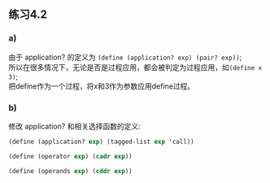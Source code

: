## 练习4.2

### a)
由于 application? 的定义为 ```(define (application? exp) (pair? exp))```;  
所以在很多情况下，无论是否是过程应用，都会被判定为过程应用，如```(define x 3)```;  
把define作为一个过程，将x和3作为参数应用define过程。  

### b)
修改 application? 和相关选择函数的定义:
```scheme
(define (application? exp) (tagged-list exp 'call))

(define (operator exp) (cadr exp))

(define (operands exp) (cddr exp))
```